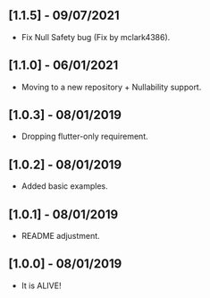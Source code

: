 ## [1.1.5] - 09/07/2021

* Fix Null Safety bug (Fix by mclark4386).

## [1.1.0] - 06/01/2021

* Moving to a new repository + Nullability support.

## [1.0.3] - 08/01/2019

* Dropping flutter-only requirement.

## [1.0.2] - 08/01/2019

* Added basic examples.

## [1.0.1] - 08/01/2019

* README adjustment.

## [1.0.0] - 08/01/2019

* It is ALIVE!
